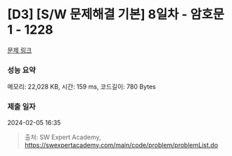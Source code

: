 # [D3] [S/W 문제해결 기본] 8일차 - 암호문1 - 1228 

[문제 링크](https://swexpertacademy.com/main/code/problem/problemDetail.do?contestProbId=AV14w-rKAHACFAYD) 

### 성능 요약

메모리: 22,028 KB, 시간: 159 ms, 코드길이: 780 Bytes

### 제출 일자

2024-02-05 16:35



> 출처: SW Expert Academy, https://swexpertacademy.com/main/code/problem/problemList.do